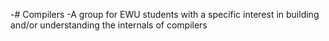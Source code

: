 -# Compilers
 -A group for EWU students with a specific interest in building and/or understanding the internals of compilers